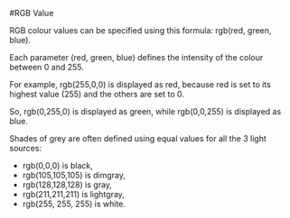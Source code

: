 #RGB Value

RGB colour values can be specified using this formula: rgb(red, green, blue).

Each parameter (red, green, blue) defines the intensity of the colour between 0 and 255.

For example, rgb(255,0,0) is displayed as red, because red is set to its highest value (255) and the others are set to 0.

So, rgb(0,255,0) is displayed as green, while rgb(0,0,255) is displayed as blue.

Shades of grey are often defined using equal values for all the 3 light sources:

- rgb(0,0,0) is black, 
- rgb(105,105,105) is dimgray,
- rgb(128,128,128) is gray,
- rgb(211,211,211) is lightgray,
- rgb(255, 255, 255) is white.

